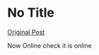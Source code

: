 # No Title

[Original Post](https://discourse.onlinedegree.iitm.ac.in/t/169029/135)

<p>Now Online check it is online</p>